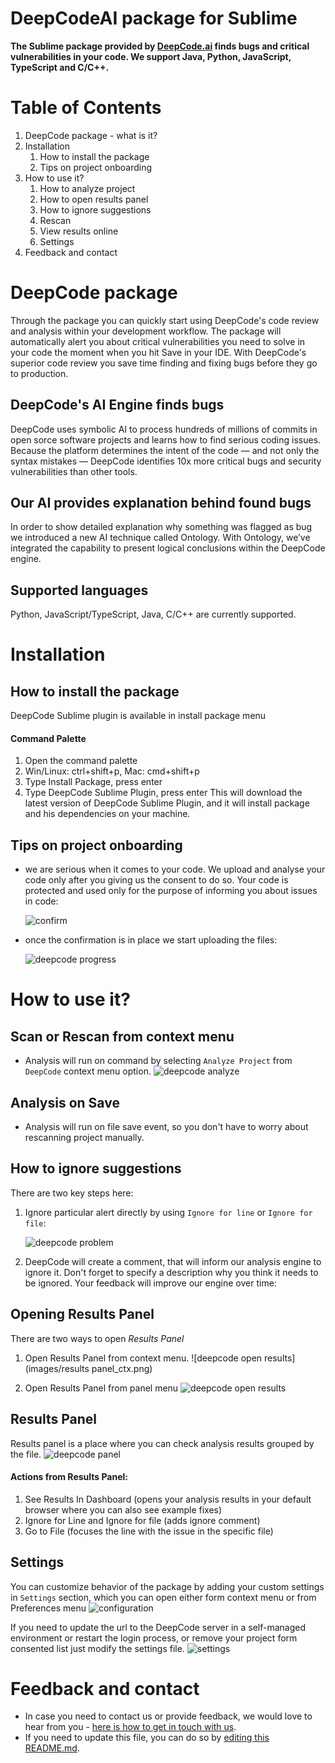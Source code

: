 # DeepCodeAI package for Sublime

**The Sublime package provided by <a href="https://www.deepcode.ai/">DeepCode.ai</a> finds bugs and critical vulnerabilities in your code. We support Java, Python, JavaScript, TypeScript and C/C++.**


# Table of Contents

1. DeepCode package - what is it?
2. Installation
   1. How to install the package
   2. Tips on project onboarding
3. How to use it?
   1. How to analyze project
   2. How to open results panel 
   3. How to ignore suggestions
   4. Rescan
   5. View results online
   6. Settings
4. Feedback and contact

# DeepCode package

Through the package you can quickly start using DeepCode's code review and analysis within your development workflow. The package will automatically alert you about critical vulnerabilities you need to solve in your code the moment when you hit Save in your IDE. With DeepCode's superior code review you save time finding and fixing bugs before they go to production.

## DeepCode's AI Engine finds bugs 

DeepCode uses symbolic AI to process hundreds of millions of commits in open sorce software projects and learns how to find serious coding issues. Because the platform determines the intent of the code — and not only the syntax mistakes — DeepCode identifies 10x more critical bugs and security vulnerabilities than other tools.

## Our AI provides explanation behind found bugs

In order to show detailed explanation why something was flagged as bug we introduced a new AI technique called Ontology. With Ontology, we’ve integrated the capability to present logical conclusions within the DeepCode engine.

## Supported languages

Python, JavaScript/TypeScript, Java, C/C++ are currently supported.

# Installation

## How to install the package
DeepCode Sublime plugin is available in install package menu 

#### Command Palette
   1.  Open the command palette
   2. Win/Linux: ctrl+shift+p, Mac: cmd+shift+p
   3. Type Install Package, press enter
   4. Type DeepCode Sublime Plugin, press enter
This will download the latest version of DeepCode Sublime Plugin,  and it will install package and his dependencies on your machine.

## Tips on project onboarding

- we are serious when it comes to your code. We upload and analyse your code only after you giving us the consent to do so. Your code is protected and used only for the purpose of
informing you about issues in code:

   ![confirm](images/consent.png)

- once the confirmation is in place we start uploading the files:

   ![deepcode progress](images/progress.png)

# How to use it?

## Scan or Rescan from context menu

- Analysis will run on command by selecting `Analyze Project` from `DeepCode` context menu option.
 ![deepcode analyze](images/ctx_analyze.png)
 
## Analysis on Save

- Analysis will run on file save event, so you don't have to worry about rescanning project manually.

## How to ignore suggestions

There are two key steps here:

   1. Ignore particular alert directly by using `Ignore for line` or `Ignore for file`:
 
      ![deepcode problem](images/problem.png)

   2. DeepCode will create a comment, that will inform our analysis engine to ignore it. Don't forget to specify a description why you think it needs to be ignored. Your feedback will improve our engine over time:

## Opening Results Panel  
  
There are two ways to open *Results Panel*

   1. Open Results Panel from context menu. 
   ![deepcode open results](images/results panel_ctx.png)
  
   2. Open Results Panel from panel menu
   ![deepcode open results](images/open_results.png)
   
## Results Panel 

  Results panel is a place where you can check analysis results grouped by the file.
  ![deepcode panel](images/panel.png)
  
 ####  Actions from Results Panel:
   1. See Results In Dashboard (opens your analysis results in your default browser where you can also see example fixes)
   2. Ignore for Line and Ignore for file (adds ignore comment)
   3. Go to File (focuses the line with the issue in the specific file) 

## Settings
   
   You can customize behavior of the package by adding your custom settings in `Settings` section, which you can open either form context menu or from Preferences menu
   ![configuration](images/settings_menu.png)
   
  If you need to update the url to the DeepCode server in a self-managed environment or restart the login process, or remove your project form consented list just modify the settings file.
   ![settings](images/settings.png)

# Feedback and contact

- In case you need to contact us or provide feedback, we would love to hear from you - [here is how to get in touch with us](https://www.deepcode.ai/feedback).
- If you need to update this file, you can do so by [editing this README.md](https://github.com/DeepCodeAI/sublime-plugin/edit/master/README.md).

